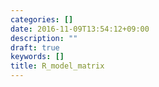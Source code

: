 ```yaml
---
categories: []
date: 2016-11-09T13:54:12+09:00
description: ""
draft: true
keywords: []
title: R_model_matrix
---
```


